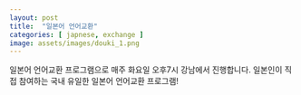 ```yaml
---
layout: post
title:  "일본어 언어교환"
categories: [ japnese, exchange ]
image: assets/images/douki_1.png
---
```

일본어 언어교환 프로그램으로 매주 화요일 오후7시 강남에서 진행합니다. 일본인이 직접 참여하는 국내 유일한 일본어 언어교환 프로그램!